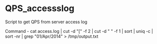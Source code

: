 QPS_accessslog
==============

Script to get QPS from server access log


Command - cat access.log | cut -d "[" -f 2 | cut -d " " -f 1 | sort | uniq -c | sort -nr | grep "01/Apr/2014" > /tmp/output.txt
